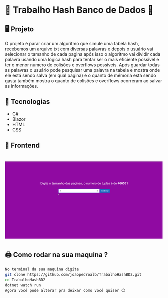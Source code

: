 # 🎲 Trabalho Hash Banco de Dados 🎲

## 🖥️ Projeto 
<p>
O projeto é parar criar um algoritmo que simule uma tabela hash, recebemos um arquivo txt com diversas palavras e depois o usuário vai selecionar o tamanho de cada pagina
após isso o algoritmo vai dividir cada palavra usando uma logica hash para tentar ser o mais eficiente possivel e ter o menor numero de colisões e overflows possiveis. Após guardar 
todas as palavras o usuário pode pesquisar uma palavra na tabela e mostra onde ele está sendo salva (em qual pagina) e o quanto de mémoria está sendo gasta também mostra o quanto
de colisões e overflows ocorreram ao salvar as informações. 
</p>

## 🔬 Tecnologias
- C#
- Blazor
- HTML
- CSS 

## 💎 Frontend
<h1 align="center">
    <img  src="https://github.com/joaopedroalb/TrabalhoHashBD2/blob/main/wwwroot/readmeImg/test.gif" />
</h1>

## 🖨️ Como rodar na sua maquina ? 
```sh
No terminal da sua maquina digite 
git clone https://github.com/joaopedroalb/TrabalhoHashBD2.git
cd TrabalhoHashBD2
dotnet watch run
Agora você pode alterar pra deixar como você quiser 😉
